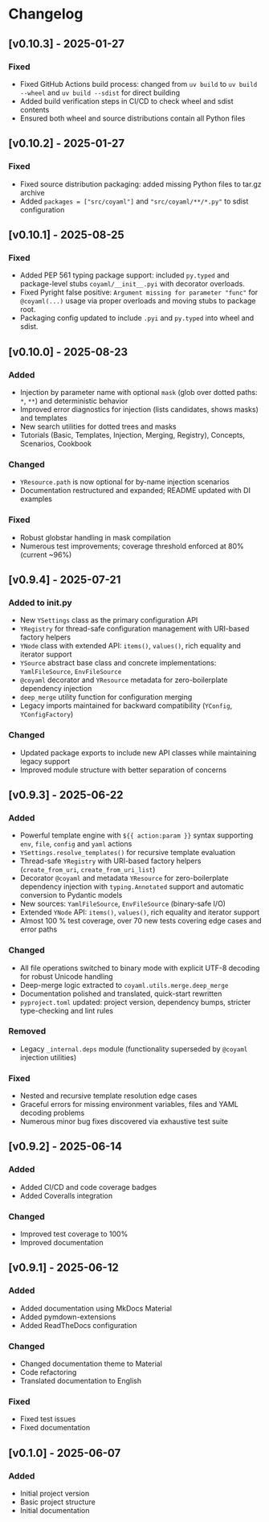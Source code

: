 # Changelog

## [v0.10.3] - 2025-01-27

### Fixed
- Fixed GitHub Actions build process: changed from `uv build` to `uv build --wheel` and `uv build --sdist` for direct building
- Added build verification steps in CI/CD to check wheel and sdist contents
- Ensured both wheel and source distributions contain all Python files

## [v0.10.2] - 2025-01-27

### Fixed
- Fixed source distribution packaging: added missing Python files to tar.gz archive
- Added `packages = ["src/coyaml"]` and `"src/coyaml/**/*.py"` to sdist configuration

## [v0.10.1] - 2025-08-25

### Fixed
- Added PEP 561 typing package support: included `py.typed` and package-level stubs `coyaml/__init__.pyi` with decorator overloads.
- Fixed Pyright false positive: `Argument missing for parameter "func"` for `@coyaml(...)` usage via proper overloads and moving stubs to package root.
- Packaging config updated to include `.pyi` and `py.typed` into wheel and sdist.

## [v0.10.0] - 2025-08-23

### Added
- Injection by parameter name with optional `mask` (glob over dotted paths: `*`, `**`) and deterministic behavior
- Improved error diagnostics for injection (lists candidates, shows masks) and templates
- New search utilities for dotted trees and masks
- Tutorials (Basic, Templates, Injection, Merging, Registry), Concepts, Scenarios, Cookbook

### Changed
- `YResource.path` is now optional for by-name injection scenarios
- Documentation restructured and expanded; README updated with DI examples

### Fixed
- Robust globstar handling in mask compilation
- Numerous test improvements; coverage threshold enforced at 80% (current ~96%)

## [v0.9.4] - 2025-07-21

### Added to __init__.py
- New `YSettings` class as the primary configuration API
- `YRegistry` for thread-safe configuration management with URI-based factory helpers
- `YNode` class with extended API: `items()`, `values()`, rich equality and iterator support
- `YSource` abstract base class and concrete implementations: `YamlFileSource`, `EnvFileSource`
- `@coyaml` decorator and `YResource` metadata for zero-boilerplate dependency injection
- `deep_merge` utility function for configuration merging
- Legacy imports maintained for backward compatibility (`YConfig`, `YConfigFactory`)

### Changed
- Updated package exports to include new API classes while maintaining legacy support
- Improved module structure with better separation of concerns

## [v0.9.3] - 2025-06-22

### Added
- Powerful template engine with `${{ action:param }}` syntax supporting `env`, `file`, `config` and `yaml` actions
- `YSettings.resolve_templates()` for recursive template evaluation
- Thread-safe `YRegistry` with URI-based factory helpers (`create_from_uri`, `create_from_uri_list`)
- Decorator `@coyaml` and metadata `YResource` for zero-boilerplate dependency injection with `typing.Annotated` support and automatic conversion to Pydantic models
- New sources: `YamlFileSource`, `EnvFileSource` (binary-safe I/O)
- Extended `YNode` API: `items()`, `values()`, rich equality and iterator support
- Almost 100 % test coverage, over 70 new tests covering edge cases and error paths

### Changed
- All file operations switched to binary mode with explicit UTF-8 decoding for robust Unicode handling
- Deep-merge logic extracted to `coyaml.utils.merge.deep_merge`
- Documentation polished and translated, quick-start rewritten
- `pyproject.toml` updated: project version, dependency bumps, stricter type-checking and lint rules

### Removed
- Legacy `_internal.deps` module (functionality superseded by `@coyaml` injection utilities)

### Fixed
- Nested and recursive template resolution edge cases
- Graceful errors for missing environment variables, files and YAML decoding problems
- Numerous minor bug fixes discovered via exhaustive test suite

## [v0.9.2] - 2025-06-14

### Added
- Added CI/CD and code coverage badges
- Added Coveralls integration

### Changed
- Improved test coverage to 100%
- Improved documentation

## [v0.9.1] - 2025-06-12

### Added
- Added documentation using MkDocs Material
- Added pymdown-extensions
- Added ReadTheDocs configuration

### Changed
- Changed documentation theme to Material
- Code refactoring
- Translated documentation to English

### Fixed
- Fixed test issues
- Fixed documentation

## [v0.1.0] - 2025-06-07

### Added
- Initial project version
- Basic project structure
- Initial documentation 